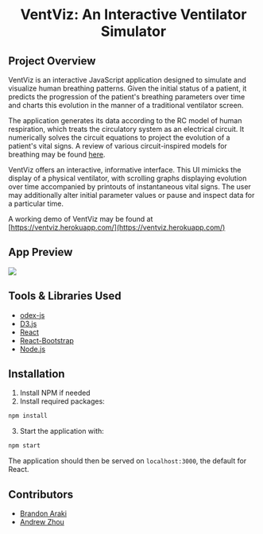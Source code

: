 <h1 align="center">VentViz: An Interactive Ventilator Simulator</h1>

## Project Overview

VentViz is an interactive JavaScript application designed to simulate and visualize human breathing patterns. Given the initial status of a patient, it predicts the progression of the patient's breathing parameters over time and charts this evolution in the manner of a traditional ventilator screen.

The application generates its data according to the RC model of human respiration, which treats the circulatory system as an electrical circuit. It numerically solves the circuit equations to project the evolution of a patient's vital signs. A review of various circuit-inspired models for breathing may be found [here](https://www.ncbi.nlm.nih.gov/pmc/articles/PMC5127616/).

VentViz offers an interactive, informative interface. This UI mimicks the display of a physical ventilator, with scrolling graphs displaying evolution over time accompanied by printouts of instantaneous vital signs. The user may additionally alter initial parameter values or pause and inspect data for a particular time.

A working demo of VentViz may be found at [https://ventviz.herokuapp.com/](https://ventviz.herokuapp.com/)

## App Preview
![](img/app_preview.png)

## Tools & Libraries Used

* [odex-js](https://github.com/littleredcomputer/odex-js)
* [D3.js](https://d3js.org/)
* [React](https://reactjs.org/)
* [React-Bootstrap](https://react-bootstrap.github.io/)
* [Node.js](https://nodejs.org/)

## Installation

1. Install NPM if needed
2. Install required packages:
```sh
npm install
```
3. Start the application with:
```sh
npm start
```

The application should then be served on ``localhost:3000``, the default for React.

<!-- CONTACT -->
## Contributors

* [Brandon Araki](https://github.com/braraki)
* [Andrew Zhou](https://github.com/zhouandrewc)

